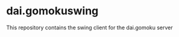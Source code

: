 dai.gomokuswing
===============

This repository contains the swing client for the dai.gomoku server
